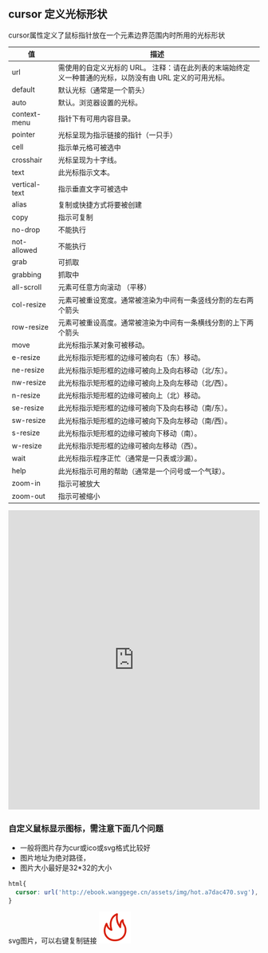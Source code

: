 ## cursor 定义光标形状

cursor属性定义了鼠标指针放在一个元素边界范围内时所用的光标形状

|值| 	描述|
| ---- | ---- |
| url | 	需使用的自定义光标的 URL。 注释：请在此列表的末端始终定义一种普通的光标，以防没有由 URL 定义的可用光标。|
| default | 	默认光标（通常是一个箭头）|
| auto 	|默认。浏览器设置的光标。|
| context-menu| 指针下有可用内容目录。|
| pointer| 	光标呈现为指示链接的指针（一只手）|
| cell |  指示单元格可被选中 |
| crosshair| 	光标呈现为十字线。|
| text 	|此光标指示文本。|
| vertical-text | 指示垂直文字可被选中 |
| alias | 复制或快捷方式将要被创建 |
| copy | 指示可复制 |
| no-drop | 不能执行 |
| not-allowed | 不能执行 |
| grab | 可抓取 |
| grabbing | 抓取中 |
| all-scroll | 元素可任意方向滚动 （平移）|
| col-resize | 元素可被重设宽度。通常被渲染为中间有一条竖线分割的左右两个箭头 |
| row-resize | 元素可被重设高度。通常被渲染为中间有一条横线分割的上下两个箭头 |
| move |	此光标指示某对象可被移动。|
| e-resize| 	此光标指示矩形框的边缘可被向右（东）移动。|
| ne-resize |	此光标指示矩形框的边缘可被向上及向右移动（北/东）。|
| nw-resize 	| 此光标指示矩形框的边缘可被向上及向左移动（北/西）。|
| n-resize 	| 此光标指示矩形框的边缘可被向上（北）移动。|
| se-resize |	此光标指示矩形框的边缘可被向下及向右移动（南/东）。|
| sw-resize |	此光标指示矩形框的边缘可被向下及向左移动（南/西）。|
| s-resize 	| 此光标指示矩形框的边缘可被向下移动（南）。|
| w-resize 	| 此光标指示矩形框的边缘可被向左移动（西）。|
| wait 	| 此光标指示程序正忙（通常是一只表或沙漏）。|
| help 	| 此光标指示可用的帮助（通常是一个问号或一个气球）。|
| zoom-in | 指示可被放大 |
| zoom-out | 指示可被缩小 |


<iframe height="600" style="width: 100%;" scrolling="no" title="css 光标" src="https://codepen.io/347830076/embed/xxVLqgB?height=265&theme-id=dark&default-tab=html,result" frameborder="no" loading="lazy" allowtransparency="true" allowfullscreen="true">
  See the Pen <a href='https://codepen.io/347830076/pen/xxVLqgB'>css 光标</a> by cylyiou
  (<a href='https://codepen.io/347830076'>@347830076</a>) on <a href='https://codepen.io'>CodePen</a>.
</iframe>

### 自定义鼠标显示图标，需注意下面几个问题

- 一般将图片存为cur或ico或svg格式比较好
- 图片地址为绝对路径，
- 图片大小最好是32*32的大小

```css
html{
  cursor: url('http://ebook.wanggege.cn/assets/img/hot.a7dac470.svg'), auto;
}
```

<div style="cursor: url('http://ebook.wanggege.cn/assets/img/hot.a7dac470.svg'), auto;">
  svg图片，可以右键复制链接 <img src="./img/hot.svg" class="zoom-custom-imgs" />
</div>